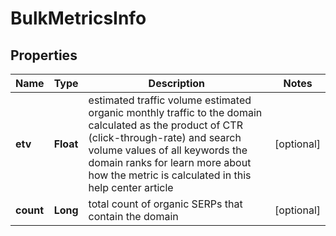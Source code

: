 

# BulkMetricsInfo


## Properties

| Name | Type | Description | Notes |
|------------ | ------------- | ------------- | -------------|
|**etv** | **Float** | estimated traffic volume estimated organic monthly traffic to the domain calculated as the product of CTR (click-through-rate) and search volume values of all keywords the domain ranks for learn more about how the metric is calculated in this help center article |  [optional] |
|**count** | **Long** | total count of organic SERPs that contain the domain |  [optional] |



